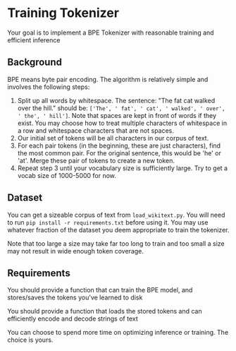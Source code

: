 # Training Tokenizer

Your goal is to implement a BPE Tokenizer with reasonable training and efficient inference

## Background
BPE means byte pair encoding. The algorithm is relatively simple and involves the following steps:

1. Split up all words by whitespace. The sentence: "The fat cat walked over the hill." should be: `['The', ' fat', ' cat', ' walked', ' over', ' the', ' hill']`. Note that spaces are kept in front of words if they exist. You may choose how to treat multiple characters of whitespace in a row and whitespace characters that are not spaces.
2. Our initial set of tokens will be all characters in our corpus of text.
3. For each pair tokens (in the beginning, these are just characters), find the most common pair. For the original sentence, this would be 'he' or 'at'. Merge these pair of tokens to create a new token.
4. Repeat step 3 until your vocabulary size is sufficiently large. Try to get a vocab size of 1000-5000 for now.

## Dataset
You can get a sizeable corpus of text from `load_wikitext.py`. You will need to run `pip install -r requirements.txt` before using it. You may use whatever fraction of the dataset you deem appropriate to train the tokenizer.

Note that too large a size may take far too long to train and too small a size may not result in wide enough token coverage.

## Requirements
You should provide a function that can train the BPE model, and stores/saves the tokens you've learned to disk

You should provide a function that loads the stored tokens and can efficiently encode and decode strings of text

You can choose to spend more time on optimizing inference or training. The choice is yours.
